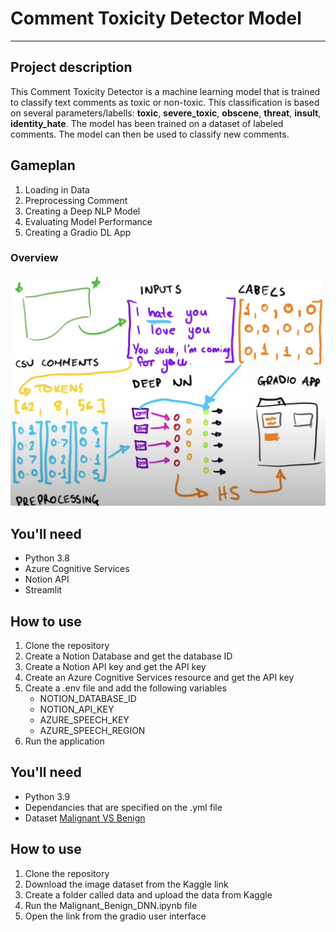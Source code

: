 # Comment Toxicity Detector Model
----------

## Project description
This Comment Toxicity Detector is a machine learning model that is trained to classify text comments as toxic or non-toxic. This classification is based on several parameters/labells: **toxic**, **severe_toxic**, **obscene**, **threat**, **insult**, **identity_hate**. The model has been trained on a dataset of labeled comments. The model can then be used to classify new comments.

## Gameplan
1. Loading in Data
2. Preprocessing Comment
3. Creating a Deep NLP Model
4. Evaluating Model Performance
5. Creating a Gradio DL App

### Overview
![alt](./image.png)

## You'll need
- Python 3.8
- Azure Cognitive Services
- Notion API
- Streamlit

## How to use
1. Clone the repository
2. Create a Notion Database and get the database ID
3. Create a Notion API key and get the API key
4. Create an Azure Cognitive Services resource and get the API key
5. Create a .env file and add the following variables
    - NOTION_DATABASE_ID
    - NOTION_API_KEY
    - AZURE_SPEECH_KEY
    - AZURE_SPEECH_REGION
6. Run the application


## You'll need
- Python 3.9
- Dependancies that are specified on the .yml file
- Dataset [Malignant VS Benign](https://www.kaggle.com/datasets/fanconic/skin-cancer-malignant-vs-benign)

## How to use
1. Clone the repository
2. Download the image dataset from the Kaggle link
3. Create a folder called data and upload the data from Kaggle
3. Run the Malignant_Benign_DNN.ipynb file
4. Open the link from the gradio user interface

